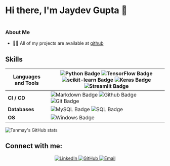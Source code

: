 # Hi there, I'm Jaydev Gupta 👋

<div style="display: flex; align-items: center;">
  <div>
    <h3>About Me</h3>
    <ul>
      <li>👨‍💻 All of my projects are available at <a href="https://github.com/JaydevGupta22">github</a></li>
    </ul>

## Skills

| **Languages and Tools** | ![Python Badge](https://img.shields.io/badge/-Python-3776AB?style=flat&logo=Python&logoColor=white) ![TensorFlow Badge](https://img.shields.io/badge/-TensorFlow-FF6F00?style=flat&logo=TensorFlow&logoColor=white) ![scikit-learn Badge](https://img.shields.io/badge/-scikit--learn-F7931E?style=flat&logo=scikit-learn&logoColor=white) ![Keras Badge](https://img.shields.io/badge/-Keras-D00000?style=flat&logo=Keras&logoColor=white) ![Streamlit Badge](https://img.shields.io/badge/-Streamlit-FF4B4B?style=flat&logo=Streamlit&logoColor=white) |
|--------------------------|------------------------------------------------------------------------------------------------------------------------------------------------------------------------------------------------------------------------------------------------------------------------------------------------------------------------------------------------------------------------------------------------------------------------------------------------------------------------------------------------------------------------------------------------------------------------------------------------------------------------------------------------------------------------------------------------------------------------------------------------------------------------------------------------------------------------------------------------------------------------------------------------------------------|
| **CI / CD**              | ![Markdown Badge](https://img.shields.io/badge/-Markdown-2088FF?style=flat&logo=Markdown&logoColor=white) ![Github Badge](https://img.shields.io/badge/-Github-2088FF?style=flat&logo=Github&logoColor=white) ![Git Badge](https://img.shields.io/badge/-Git-2088FF?style=flat&logo=Git&logoColor=white)                                                                                                                                                                                                                                                                                                                                                                                                                                                                                                                                                                                                                 |
| **Databases**            | ![MySQL Badge](https://img.shields.io/badge/MySQL-00f?style=flat-square&logo=mysql&logoColor=white) ![SQL Badge](https://img.shields.io/badge/SQL-000?style=flat-square&logo=postgresql&logoColor=blue)                                                                                                                                                                                                                                                                                                                                                                                                                                                                                                                                                                                                                                                                                                                                          |
| **OS**                   | ![Windows Badge](https://img.shields.io/badge/Windows-0078D6?style=flat-square&logo=windows&logoColor=white)                                                                                                                                                                                                                                                                                                                                                                                                                                                                                                                                                                                                                                                                                                                                                                                             |

![Tanmay's GitHub stats](https://github-readme-stats.vercel.app/api?username=JaydevGupta22&show_icons=true&theme=radical)

## Connect with me:

<p align="center">
  <a href="https://www.linkedin.com/in/jaydev-gupta-017b04258" target="_blank">
    <img src="https://img.shields.io/badge/-LinkedIn-%230077B5?style=for-the-badge&logo=linkedin&logoColor=white" alt="LinkedIn"/>
  </a>
  <a href="https://github.com/JaydevGupta22" target="_blank">
    <img src="https://img.shields.io/badge/-GitHub-%23181717?style=for-the-badge&logo=github&logoColor=white" alt="GitHub"/>
  </a>
  <a href="mailto:Jaidevgupta2004@gmail.com" target="_blank">
    <img src="https://img.shields.io/badge/-Email-%23D14836?style=for-the-badge&logo=gmail&logoColor=white" alt="Email"/>
  </a>
</p>

